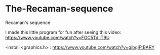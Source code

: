 # The-Recaman-sequence
 Recaman's sequence

I made this little program for fun after seeing this video: https://www.youtube.com/watch?v=FGC5TdIiT9U


-install <graphics.h> : https://www.youtube.com/watch?v=gibqiFtBARY
